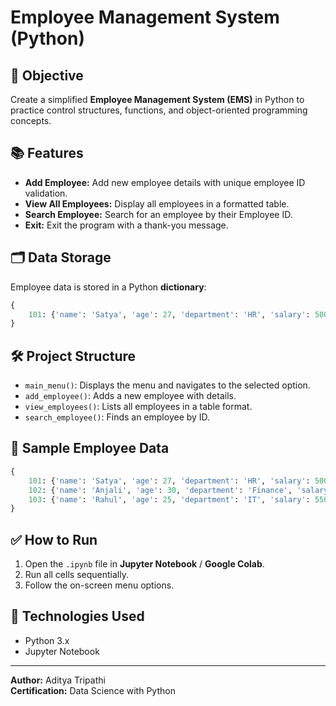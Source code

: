 # Employee Management System (Python)

## 📌 Objective
Create a simplified **Employee Management System (EMS)** in Python to practice control structures, functions, and object-oriented programming concepts.

## 📚 Features

- **Add Employee:** Add new employee details with unique employee ID validation.
- **View All Employees:** Display all employees in a formatted table.
- **Search Employee:** Search for an employee by their Employee ID.
- **Exit:** Exit the program with a thank-you message.

## 🗂️ Data Storage
Employee data is stored in a Python **dictionary**:

```python
{
    101: {'name': 'Satya', 'age': 27, 'department': 'HR', 'salary': 50000}
}
```

## 🛠️ Project Structure

- `main_menu()`: Displays the menu and navigates to the selected option.
- `add_employee()`: Adds a new employee with details.
- `view_employees()`: Lists all employees in a table format.
- `search_employee()`: Finds an employee by ID.

## 📎 Sample Employee Data

```python
{
    101: {'name': 'Satya', 'age': 27, 'department': 'HR', 'salary': 50000},
    102: {'name': 'Anjali', 'age': 30, 'department': 'Finance', 'salary': 60000},
    103: {'name': 'Rahul', 'age': 25, 'department': 'IT', 'salary': 55000}
}
```

## ✅ How to Run

1. Open the `.ipynb` file in **Jupyter Notebook** / **Google Colab**.
2. Run all cells sequentially.
3. Follow the on-screen menu options.

## 🎯 Technologies Used

- Python 3.x
- Jupyter Notebook

---

**Author:** Aditya Tripathi  
**Certification:** Data Science with Python  
